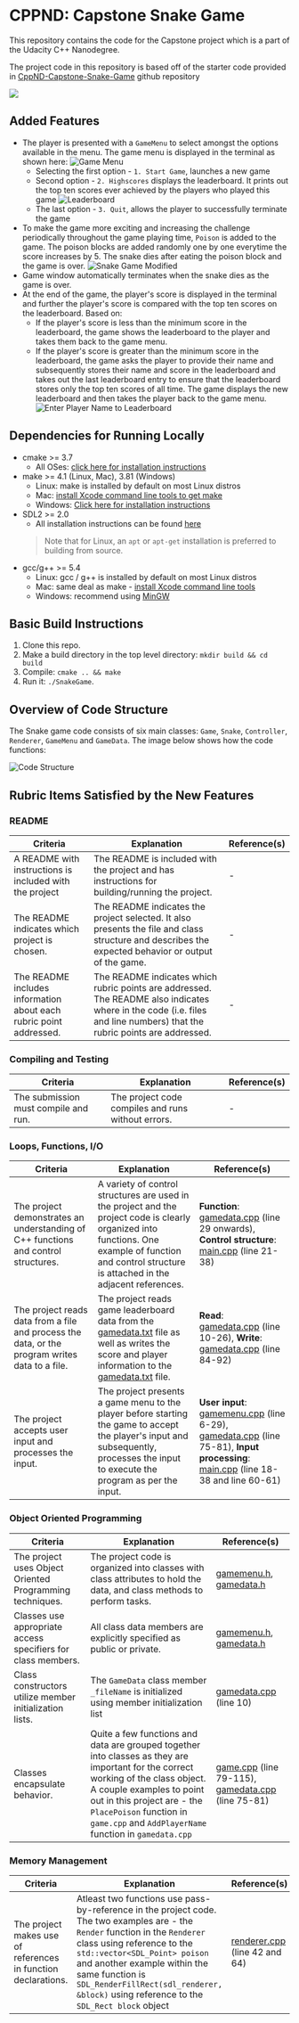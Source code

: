 # CPPND: Capstone Snake Game

This repository contains the code for the Capstone project which is a part of the Udacity C++ Nanodegree.

The project code in this repository is based off of the starter code provided in [CppND-Capstone-Snake-Game](https://github.com/udacity/CppND-Capstone-Snake-Game) github repository

<img src="snake_game.gif"/>

## Added Features
* The player is presented with a `GameMenu` to select amongst the options available in the menu. The game menu is displayed in the terminal as shown here:
![Game Menu](images/gamemenu.png)
  * Selecting the first option - `1. Start Game`, launches a new game
  * Second option - `2. Highscores` displays the leaderboard. It prints out the top ten scores ever achieved by the players who played this game
  ![Leaderboard](images/leaderboard.png)
  * The last option - `3. Quit`, allows the player to successfully terminate the game
* To make the game more exciting and increasing the challenge periodically throughout the game playing time, `Poison` is added to the game. The poison blocks are added randomly one by one everytime the score increases by 5. The snake dies after eating the poison block and the game is over.
![Snake Game Modified](images/snake_modified.png)
* Game window automatically terminates when the snake dies as the game is over. 
* At the end of the game, the player's score is displayed in the terminal and further the player's score is compared with the top ten scores on the leaderboard. Based on:
  * If the player's score is less than the minimum score in the leaderboard, the game shows the leaderboard to the player and takes them back to the game menu.
  * If the player's score is greater than the minimum score in the leaderboard, the game asks the player to provide their name and subsequently stores their name and score in the leaderboard and takes out the last leaderboard entry to ensure that the leaderboard stores only the top ten scores of all time. The game displays the new leaderboard and then takes the player back to the game menu.
  ![Enter Player Name to Leaderboard](images/enter_player_name.png)

## Dependencies for Running Locally
* cmake >= 3.7
  * All OSes: [click here for installation instructions](https://cmake.org/install/)
* make >= 4.1 (Linux, Mac), 3.81 (Windows)
  * Linux: make is installed by default on most Linux distros
  * Mac: [install Xcode command line tools to get make](https://developer.apple.com/xcode/features/)
  * Windows: [Click here for installation instructions](http://gnuwin32.sourceforge.net/packages/make.htm)
* SDL2 >= 2.0
  * All installation instructions can be found [here](https://wiki.libsdl.org/Installation)
  >Note that for Linux, an `apt` or `apt-get` installation is preferred to building from source. 
* gcc/g++ >= 5.4
  * Linux: gcc / g++ is installed by default on most Linux distros
  * Mac: same deal as make - [install Xcode command line tools](https://developer.apple.com/xcode/features/)
  * Windows: recommend using [MinGW](http://www.mingw.org/)

## Basic Build Instructions

1. Clone this repo.
2. Make a build directory in the top level directory: `mkdir build && cd build`
3. Compile: `cmake .. && make`
4. Run it: `./SnakeGame`.

## Overview of Code Structure

The Snake game code consists of six main classes: `Game`, `Snake`, `Controller`, `Renderer`, `GameMenu` and `GameData`. The image below shows how the code functions:

![Code Structure](images/codestructure.png)

## Rubric Items Satisfied by the New Features

### README
| Criteria | Explanation | Reference(s) |
| -------- | ----------- | ------------ |
| A README with instructions is included with the project | The README is included with the project and has instructions for building/running the project. | - |
| The README indicates which project is chosen. | The README indicates the project selected. It also presents the file and class structure and describes the expected behavior or output of the game. | - |
| The README includes information about each rubric point addressed. | The README indicates which rubric points are addressed. The README also indicates where in the code (i.e. files and line numbers) that the rubric points are addressed. | - |

### Compiling and Testing
| Criteria | Explanation | Reference(s) |
| -------- | ----------- | ------------ |
| The submission must compile and run. | The project code compiles and runs without errors. | - |

### Loops, Functions, I/O
| Criteria | Explanation | Reference(s) |
| -------- | ----------- | ------------ |
| The project demonstrates an understanding of C++ functions and control structures. | A variety of control structures are used in the project and the project code is clearly organized into functions. One example of function and control structure is attached in the adjacent references. | **Function**: [gamedata.cpp](https://github.com/nayan3090/Capstone-Snake-Game/blob/master/src/gamedata.cpp) (line 29 onwards), **Control structure**: [main.cpp](https://github.com/nayan3090/Capstone-Snake-Game/blob/master/src/main.cpp) (line 21-38) |
| The project reads data from a file and process the data, or the program writes data to a file. | The project reads game leaderboard data from the [gamedata.txt](https://github.com/nayan3090/Capstone-Snake-Game/blob/master/data/gamedata.txt) file as well as writes the score and player information to the [gamedata.txt](https://github.com/nayan3090/Capstone-Snake-Game/blob/master/data/gamedata.txt) file. | **Read**: [gamedata.cpp](https://github.com/nayan3090/Capstone-Snake-Game/blob/master/src/gamedata.cpp) (line 10-26), **Write**: [gamedata.cpp](https://github.com/nayan3090/Capstone-Snake-Game/blob/master/src/gamedata.cpp) (line 84-92) |
| The project accepts user input and processes the input. | The project presents a game menu to the player before starting the game to accept the player's input and subsequently, processes the input to execute the program as per the input. | **User input**: [gamemenu.cpp](https://github.com/nayan3090/Capstone-Snake-Game/blob/master/src/gamemenu.cpp) (line 6-29), [gamedata.cpp](https://github.com/nayan3090/Capstone-Snake-Game/blob/master/src/gamedata.cpp) (line 75-81), **Input processing**: [main.cpp](https://github.com/nayan3090/Capstone-Snake-Game/blob/master/src/main.cpp) (line 18-38 and line 60-61) |

### Object Oriented Programming
| Criteria | Explanation | Reference(s) |
| -------- | ----------- | ------------ |
| The project uses Object Oriented Programming techniques. | The project code is organized into classes with class attributes to hold the data, and class methods to perform tasks. | [gamemenu.h](https://github.com/nayan3090/Capstone-Snake-Game/blob/master/src/gamemenu.h), [gamedata.h](https://github.com/nayan3090/Capstone-Snake-Game/blob/master/src/gamedata.h) |
| Classes use appropriate access specifiers for class members. | All class data members are explicitly specified as public or private. | [gamemenu.h](https://github.com/nayan3090/Capstone-Snake-Game/blob/master/src/gamemenu.h), [gamedata.h](https://github.com/nayan3090/Capstone-Snake-Game/blob/master/src/gamedata.h) |
| Class constructors utilize member initialization lists. | The `GameData` class member `_fileName` is initialized using member initialization list | [gamedata.cpp](https://github.com/nayan3090/Capstone-Snake-Game/blob/master/src/gamedata.cpp) (line 10) |
| Classes encapsulate behavior. | Quite a few functions and data are grouped together into classes as they are important for the correct working of the class object. A couple examples to point out in this project are - the `PlacePoison` function in `game.cpp` and `AddPlayerName` function in `gamedata.cpp` | [game.cpp](https://github.com/nayan3090/Capstone-Snake-Game/blob/master/src/game.cpp) (line 79-115), [gamedata.cpp](https://github.com/nayan3090/Capstone-Snake-Game/blob/master/src/gamedata.cpp) (line 75-81) |

### Memory Management
| Criteria | Explanation | Reference(s) |
| -------- | ----------- | ------------ |
| The project makes use of references in function declarations. | Atleast two functions use pass-by-reference in the project code. The two examples are - the `Render` function in the `Renderer` class using reference to the `std::vector<SDL_Point> poison` and another example within the same function is `SDL_RenderFillRect(sdl_renderer, &block)` using reference to the `SDL_Rect block` object | [renderer.cpp](https://github.com/nayan3090/Capstone-Snake-Game/blob/master/src/renderer.cpp) (line 42 and 64) |